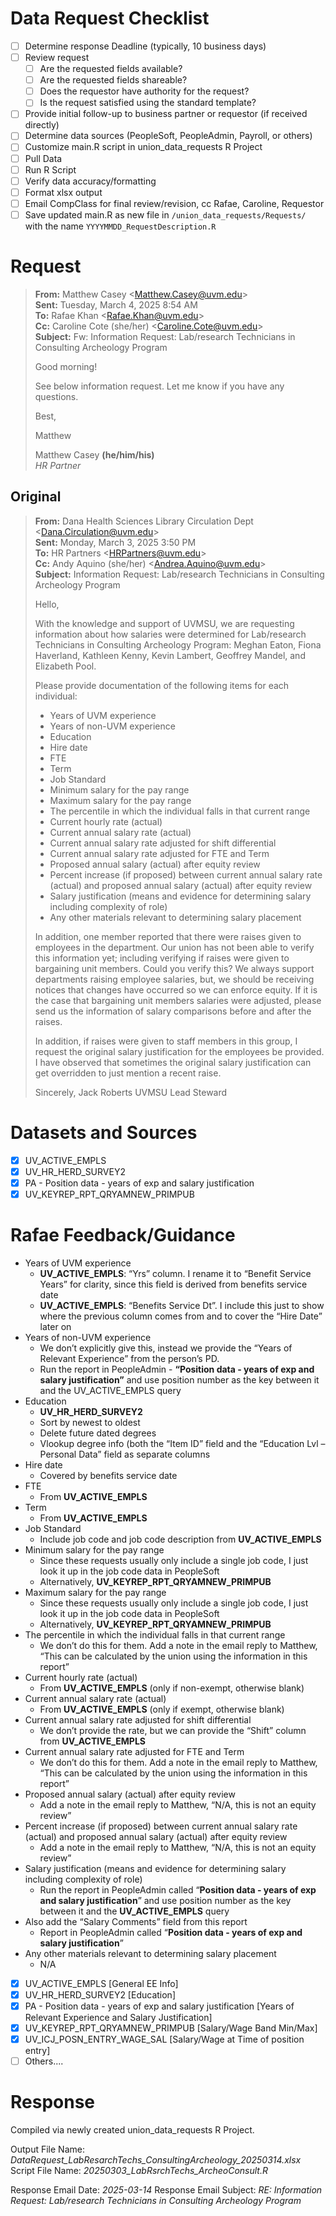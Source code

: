 # Data Request Checklist
- [ ] Determine response Deadline (typically, 10 business days)
- [ ] Review request 
	- [ ] Are the requested fields available?
	- [ ] Are the requested fields shareable?
	- [ ] Does the requestor have authority for the request?
	- [ ] Is the request satisfied using the standard template?
- [ ] Provide initial follow-up to business partner or requestor (if received directly)
- [ ] Determine data sources (PeopleSoft, PeopleAdmin, Payroll, or others)
- [ ] Customize main.R script in union_data_requests R Project
- [ ] Pull Data
- [ ] Run R Script
- [ ] Verify data accuracy/formatting
- [ ] Format xlsx output
- [ ] Email CompClass for final review/revision, cc Rafae, Caroline, Requestor
- [ ] Save updated main.R as new file in `/union_data_requests/Requests/` with the name `YYYYMMDD_RequestDescription.R`
# Request

> **From:** Matthew Casey <[Matthew.Casey@uvm.edu](mailto:Matthew.Casey@uvm.edu)>  
> **Sent:** Tuesday, March 4, 2025 8:54 AM  
> **To:** Rafae Khan <[Rafae.Khan@uvm.edu](mailto:Rafae.Khan@uvm.edu)>  
> **Cc:** Caroline Cote (she/her) <[Caroline.Cote@uvm.edu](mailto:Caroline.Cote@uvm.edu)>  
> **Subject:** Fw: Information Request: Lab/research Technicians in Consulting Archeology Program
> 
> Good morning!
> 
> See below information request. Let me know if you have any questions.
> 
> Best,
> 
> Matthew
> 
> Matthew Casey **(he/him/his)**  
> _HR Partner_

## Original

> **From:** Dana Health Sciences Library Circulation Dept <[Dana.Circulation@uvm.edu](mailto:Dana.Circulation@uvm.edu)>  
> **Sent:** Monday, March 3, 2025 3:50 PM  
> **To:** HR Partners <[HRPartners@uvm.edu](mailto:HRPartners@uvm.edu)>  
> **Cc:** Andy Aquino (she/her) <[Andrea.Aquino@uvm.edu](mailto:Andrea.Aquino@uvm.edu)>  
> **Subject:** Information Request: Lab/research Technicians in Consulting Archeology Program
> 
> Hello,
>  
> With the knowledge and support of UVMSU, we are requesting information about how salaries were determined for Lab/research Technicians in Consulting Archeology Program: Meghan Eaton, Fiona Haverland, Kathleen Kenny, Kevin Lambert, Geoffrey Mandel, and Elizabeth Pool.
>  
> Please provide documentation of the following items for each individual:
>   -	Years of UVM experience
>   -	Years of non-UVM experience
>   -	Education
>   -	Hire date
>   -	FTE
>   -	Term
>   -	Job Standard
>   -	Minimum salary for the pay range
>   -	Maximum salary for the pay range
>   -	The percentile in which the individual falls in that current range
>   -	Current hourly rate (actual)
>   -	Current annual salary rate (actual)
>   -	Current annual salary rate adjusted for shift differential
>   -	Current annual salary rate adjusted for FTE and Term
>   -	Proposed annual salary (actual) after equity review
>   -	Percent increase (if proposed) between current annual salary rate (actual) and proposed annual salary (actual) after equity review
>   -	Salary justification (means and evidence for determining salary including complexity of role)
>   -	Any other materials relevant to determining salary placement
>  
> In addition, one member reported that there were raises given to employees in the department. Our union has not been able to verify this information yet; including verifying if raises were given to bargaining unit members. Could you verify this? We always support departments raising employee salaries, but, we should be receiving notices that changes have occurred so we can enforce equity. If it is the case that bargaining unit members salaries were adjusted, please send us the information of salary comparisons before and after the raises. 
>  
> In addition, if raises were given to staff members in this group, I request the original salary justification for the employees be provided. I have observed that sometimes the original salary justification can get overridden to just mention a recent raise.
>  
> Sincerely,
> Jack Roberts
> UVMSU Lead Steward 

# Datasets and Sources
- [x] UV_ACTIVE_EMPLS
- [x] UV_HR_HERD_SURVEY2
- [x] PA - Position data - years of exp and salary justification
- [x] UV_KEYREP_RPT_QRYAMNEW_PRIMPUB
# Rafae Feedback/Guidance
- Years of UVM experience
	- **UV_ACTIVE_EMPLS**: “Yrs” column. I rename it to “Benefit Service Years” for clarity, since this field is derived from benefits service date
	- **UV_ACTIVE_EMPLS**: “Benefits Service Dt”. I include this just to show where the previous column comes from and to cover the “Hire Date” later on
- Years of non-UVM experience
	- We don’t explicitly give this, instead we provide the “Years of Relevant Experience” from the person’s PD.
	- Run the report in PeopleAdmin - **“Position data - years of exp and salary justification”** and use position number as the key between it and the UV_ACTIVE_EMPLS query
- Education
	- **UV_HR_HERD_SURVEY2**
	- Sort by newest to oldest
	- Delete future dated degrees
	- Vlookup degree info (both the “Item ID” field and the “Education Lvl – Personal Data” field as separate columns
- Hire date
	- Covered by benefits service date
- FTE
	- From **UV_ACTIVE_EMPLS**
- Term
	- From **UV_ACTIVE_EMPLS**
- Job Standard
	- Include job code and job code description from **UV_ACTIVE_EMPLS**
- Minimum salary for the pay range
	- Since these requests usually only include a single job code, I just look it up in the job code data in PeopleSoft
	- Alternatively,  **UV_KEYREP_RPT_QRYAMNEW_PRIMPUB**
- Maximum salary for the pay range
	- Since these requests usually only include a single job code, I just look it up in the job code data in PeopleSoft
	- Alternatively,  **UV_KEYREP_RPT_QRYAMNEW_PRIMPUB**
- The percentile in which the individual falls in that current range
	- We don’t do this for them. Add a note in the email reply to Matthew, “This can be calculated by the union using the information in this report”
- Current hourly rate (actual)
	- From **UV_ACTIVE_EMPLS** (only if non-exempt, otherwise blank)
- Current annual salary rate (actual)
	- From **UV_ACTIVE_EMPLS** (only if exempt, otherwise blank)
- Current annual salary rate adjusted for shift differential
	- We don’t provide the rate, but we can provide the “Shift” column from **UV_ACTIVE_EMPLS**
- Current annual salary rate adjusted for FTE and Term
	- We don’t do this for them. Add a note in the email reply to Matthew, “This can be calculated by the union using the information in this report”
- Proposed annual salary (actual) after equity review
	- Add a note in the email reply to Matthew, “N/A, this is not an equity review”
- Percent increase (if proposed) between current annual salary rate (actual) and proposed annual salary (actual) after equity review
	- Add a note in the email reply to Matthew, “N/A, this is not an equity review”
- Salary justification (means and evidence for determining salary including complexity of role)
	- Run the report in PeopleAdmin called “**Position data - years of exp and salary justification**” and use position number as the key between it and the **UV_ACTIVE_EMPLS** query
- Also add the “Salary Comments” field from this report
	- Report in PeopleAdmin called “**Position data - years of exp and salary justification**”
- Any other materials relevant to determining salary placement
	- N/A

- [x] UV_ACTIVE_EMPLS [General EE Info]
- [x] UV_HR_HERD_SURVEY2 [Education]
- [x] PA - Position data - years of exp and salary justification [Years of Relevant Experience and Salary Justification]
- [x] UV_KEYREP_RPT_QRYAMNEW_PRIMPUB [Salary/Wage Band Min/Max]
- [x] UV_ICJ_POSN_ENTRY_WAGE_SAL [Salary/Wage at Time of position entry]
- [ ] Others....
# Response
Compiled via newly created union_data_requests R Project. 

Output File Name:  *DataRequest_LabResarchTechs_ConsultingArcheology_20250314.xlsx*
Script File Name:    *20250303_LabRsrchTechs_ArcheoConsult.R* 

Response Email Date:     *2025-03-14*
Response Email Subject: *RE: Information Request: Lab/research Technicians in Consulting Archeology Program*